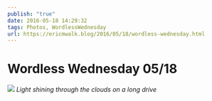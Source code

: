 ```yaml
---
publish: "true"
date: 2016-05-18 14:29:32
tags: Photos, WordlessWednesday
url: https://ericmwalk.blog/2016/05/18/wordless-wednesday.html
---
```


# Wordless Wednesday 05/18

![](https://ericmwalk.blog/uploads/2022/274fd64370.jpg)
*Light shining through the clouds on a long drive*
